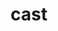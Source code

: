 ---
category: 4-letters
denotation: null
name: cast
reference_link: https://www.etymonline.com/word/cast
root_language: null
root_name: null
title: cast
type: free
word_sums:
- respelling: cast
  sum: 'Cast + '
---